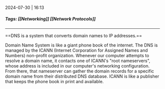 
2024-07-30 | 16:13

##### Tags: [[Networking]] [[Network Protocols]]

---

==DNS is a system that converts domain names to IP addresses.==

Domain Name System is like a giant phone book of the internet. The DNS is managed by the ICANN (Internet Corporation for Assigned Names and Numbers) non-profit organization. Whenever our computer attempts to resolve a domain name, it contacts one of ICANN's "root nameservers", whose address is included in our computer's networking configuration. From there, that nameserver can gather the domain records for a specific domain name from their distributed DNS database. ICANN is like a publisher that keeps the phone book in print and available.